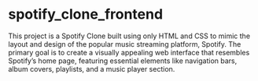 # spotify_clone_frontend
This project is a Spotify Clone built using only HTML and CSS to mimic the layout and design of the popular music streaming platform, Spotify. The primary goal is to create a visually appealing web interface that resembles Spotify’s home page, featuring essential elements like navigation bars, album covers, playlists, and a music player section.
